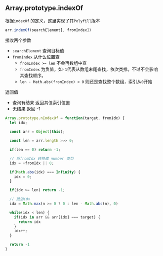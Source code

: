 ## Array.prototype.indexOf

根据`indexOf` 的定义，这里实现了其`Polyfill`版本

```javascript
arr.indexOf(searchElement[, fromIndex])
```

接收两个参数  

* `searchElement` 查询目标值 
* `fromIndex` 从什么位置查
  * `fromIndex >= len`   不会再数组中查
  * `fromIndex` 为负值，如`-1`代表从数组末尾查找，依次类推。不过不会影响其查找顺序。
  * `len - Math.abs(fromIndex) < 0`   则还是查找整个数组，索引从`0`开始

返回值

* 查询有结果 返回其值索引位置
* 无结果 返回 -1

```javascript
Array.prototype.nIndexOf = function(target, fromIdx) {
  let idx;
  
  const arr = Object(this);

  const len = arr.length >>> 0;

  if(len == 0) return -1;

  // 将fromIdx 转换成 number 类型
  idx = +fromIdx || 0;

  if(Math.abs(idx) === Infinity) {
    idx = 0;
  }

  if(idx >= len) return -1;

  // 抵消idx 
  idx = Math.max(n >= 0 ? 0 : len - Math.abs(n), 0)

  while(idx < len) {
    if(idx in arr && arr[idx] === target) {
      return idx
    }
    idx++;
  }

  return -1
}
```